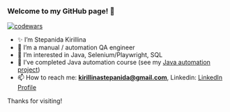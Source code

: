 ### Welcome to my GitHub page! 👋

[![codewars](https://www.codewars.com/users/Stepanida/badges/small)](https://www.codewars.com/users/Stepanida) 

- ✨ I’m Stepanida Kirillina
- 🌱 I’m a manual / automation QA engineer
- 🌱 I’m interested in Java, Selenium/Playwright, SQL 
- 🌱 I’ve completed Java automation course (see my [Java automation project](https://github.com/StepanidaKirillina1/American_eagle))
- 📫 How to reach me: **kirillinastepanida@gmail.com**, Linkedin: [LinkedIn Profile](https://www.linkedin.com/in/stepanida-kirillina/)

Thanks for visiting!
